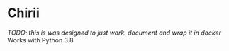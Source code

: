 # Chirii

_TODO: this is was designed to just work. document and wrap it in docker_
Works with Python 3.8
